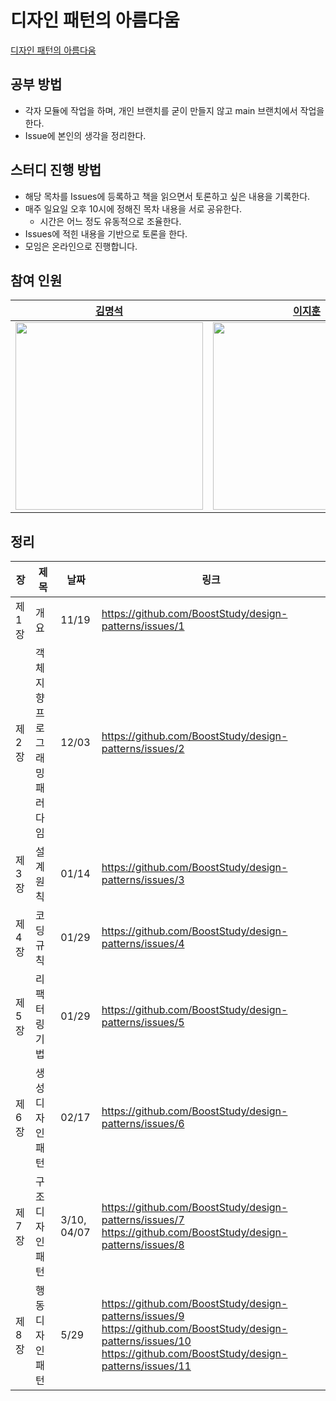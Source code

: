 # 디자인 패턴의 아름다움

[디자인 패턴의 아름다움](https://www.yes24.com/Product/Goods/118859035?pid=123487&amp;cosemkid=go16849206587827416)

## 공부 방법

- 각자 모듈에 작업을 하며, 개인 브랜치를 굳이 만들지 않고 main 브랜치에서 작업을 한다.
- Issue에 본인의 생각을 정리한다.
  
## 스터디 진행 방법

- 해당 목차를 Issues에 등록하고 책을 읽으면서 토론하고 싶은 내용을 기록한다.
- 매주 일요일 오후 10시에 정해진 목차 내용을 서로 공유한다.
  - 시간은 어느 정도 유동적으로 조율한다.
- Issues에 적힌 내용을 기반으로 토론을 한다.
- 모임은 온라인으로 진행합니다.

## 참여 인원

|[김명석](https://github.com/audxo112)|[이지훈](https://github.com/lee-ji-hoon)|[양수진](https://github.com/yangsooplus)|[이동훈](https://github.com/ldh019)|
|---|---|---|---|
|<img src="https://avatars.githubusercontent.com/u/9216335?v=4" width= 300px/>|<img src="https://avatars.githubusercontent.com/u/53300830?v=4" width= 300px />|<img src="https://avatars.githubusercontent.com/u/69582122?v=4" width= 300px />|<img src="https://avatars.githubusercontent.com/u/62137001?v=4" width= 300px/>|

## 정리

| 장   | 제목                                  | 날짜 | 링크 |
| ---- | ------------------------------------- | ---- | ---- |
| 제1장 | 개요                                  | 11/19      | https://github.com/BoostStudy/design-patterns/issues/1      |
| 제2장 | 객체지향 프로그래밍 패러다임          | 12/03     | https://github.com/BoostStudy/design-patterns/issues/2     |
| 제3장 | 설계 원칙                              | 01/14     | https://github.com/BoostStudy/design-patterns/issues/3     |
| 제4장 | 코딩 규칙                             |  01/29    | https://github.com/BoostStudy/design-patterns/issues/4     |
| 제5장 | 리팩터링 기법                          | 01/29     | https://github.com/BoostStudy/design-patterns/issues/5     |
| 제6장 | 생성 디자인 패턴                       | 02/17     | https://github.com/BoostStudy/design-patterns/issues/6     |
| 제7장 | 구조 디자인 패턴                       | 3/10, 04/07     | https://github.com/BoostStudy/design-patterns/issues/7 https://github.com/BoostStudy/design-patterns/issues/8     |
| 제8장 | 행동 디자인 패턴                       |  5/29    |  https://github.com/BoostStudy/design-patterns/issues/9 https://github.com/BoostStudy/design-patterns/issues/10 https://github.com/BoostStudy/design-patterns/issues/11|
